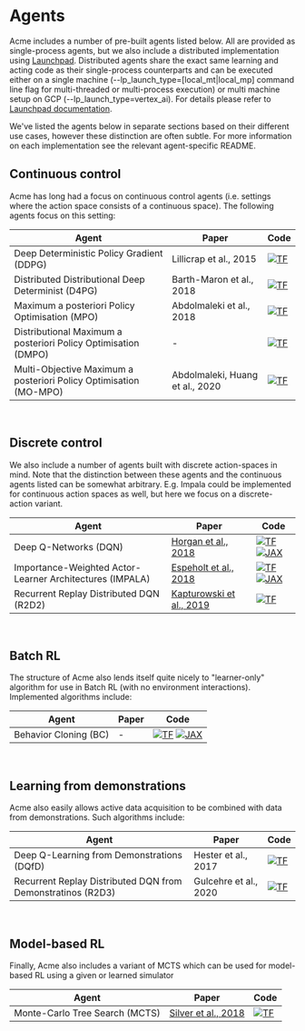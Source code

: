 # Agents

Acme includes a number of pre-built agents listed below. All are provided as
single-process agents, but we also include a distributed implementation using
[Launchpad](https://github.com/deepmind/launchpad). Distributed agents share
the exact same learning and acting code as their single-process counterparts
and can be executed either on a single machine
(--lp_launch_type=[local_mt|local_mp] command line flag for multi-threaded or
multi-process execution) or multi machine setup on GCP
(--lp_launch_type=vertex_ai). For details please refer to
[Launchpad documentation](https://github.com/deepmind/launchpad/search?q=%22class+LaunchType%22).

We've listed the agents below in separate sections based on their different
use cases, however these distinction are often subtle. For more information on
each implementation see the relevant agent-specific README.

## Continuous control

Acme has long had a focus on continuous control agents (i.e. settings where the
action space consists of a continuous space). The following agents focus on this
setting:

Agent                                                             | Paper                           | Code
----------------------------------------------------------------- | ------------------------------- | ----
Deep Deterministic Policy Gradient (DDPG)                         | Lillicrap et al., 2015          | [![TF]][DDPG_TF2]
Distributed Distributional Deep Determinist (D4PG)                | Barth-Maron et al., 2018        | [![TF]][D4PG_TF2]
Maximum a posteriori Policy Optimisation (MPO)                    | Abdolmaleki et al., 2018        | [![TF]][MPO_TF2]
Distributional Maximum a posteriori Policy Optimisation (DMPO)    | -                               | [![TF]][DMPO_TF2]
Multi-Objective Maximum a posteriori Policy Optimisation (MO-MPO) | Abdolmaleki, Huang et al., 2020 | [![TF]][MOMPO_TF2]

<br/>

## Discrete control

We also include a number of agents built with discrete action-spaces in mind.
Note that the distinction between these agents and the continuous agents listed
can be somewhat arbitrary. E.g. Impala could be implemented for continuous
action spaces as well, but here we focus on a discrete-action variant.

Agent                                                    | Paper                      | Code
-------------------------------------------------------- | -------------------------- | ----
Deep Q-Networks (DQN)                                    | [Horgan et al., 2018]      | [![TF]][DQN_TF2] [![JAX]][DQN_JAX]
Importance-Weighted Actor-Learner Architectures (IMPALA) | [Espeholt et al., 2018]    | [![TF]][IMPALA_TF2] [![JAX]][IMPALA_JAX]
Recurrent Replay Distributed DQN (R2D2)                  | [Kapturowski et al., 2019] | [![TF]][R2D2_TF2]

<br/>

## Batch RL

The structure of Acme also lends itself quite nicely to "learner-only" algorithm
for use in Batch RL (with no environment interactions). Implemented algorithms
include:

Agent                 | Paper | Code
--------------------- | ----- | --------------------------------
Behavior Cloning (BC) | -     | [![TF]][BC_TF2] [![JAX]][BC_JAX]

<br/>

## Learning from demonstrations

Acme also easily allows active data acquisition to be combined with data from
demonstrations. Such algorithms include:

Agent                                                       | Paper                 | Code
----------------------------------------------------------- | --------------------- | ----
Deep Q-Learning from Demonstrations (DQfD)                  | Hester et al., 2017   | [![TF]][DQFD_TF2]
Recurrent Replay Distributed DQN from Demonstratinos (R2D3) | Gulcehre et al., 2020 | [![TF]][R2D3_TF2]

<br/>

## Model-based RL

Finally, Acme also includes a variant of MCTS which can be used for model-based
RL using a given or learned simulator

Agent                          | Paper                 | Code
------------------------------ | --------------------- | -----------------
Monte-Carlo Tree Search (MCTS) | [Silver et al., 2018] | [![TF]][MCTS_TF2]

<br/>

<!-- Code logos -->

[TF]: logos/tf-small.png
[JAX]: logos/jax-small.png

<!-- TF agents -->

[DQN_TF2]: https://github.com/deepmind/acme/blob/master/acme/agents/tf/dqn/
[IMPALA_TF2]: https://github.com/deepmind/acme/blob/master/acme/agents/tf/impala/
[R2D2_TF2]: https://github.com/deepmind/acme/blob/master/acme/agents/tf/r2d2/
[MCTS_TF2]: https://github.com/deepmind/acme/blob/master/acme/agents/tf/mcts/
[DDPG_TF2]: https://github.com/deepmind/acme/blob/master/acme/agents/tf/ddpg/
[D4PG_TF2]: https://github.com/deepmind/acme/blob/master/acme/agents/tf/d4pg/
[MPO_TF2]: https://github.com/deepmind/acme/blob/master/acme/agents/tf/mpo/
[DMPO_TF2]: https://github.com/deepmind/acme/blob/master/acme/agents/tf/dmpo/
[MOMPO_TF2]: https://github.com/deepmind/acme/blob/master/acme/agents/tf/mompo/
[BC_TF2]: https://github.com/deepmind/acme/blob/master/acme/agents/tf/bc/
[DQFD_TF2]: https://github.com/deepmind/acme/blob/master/acme/agents/tf/dqfd/
[R2D3_TF2]: https://github.com/deepmind/acme/blob/master/acme/agents/tf/r2d3/

<!-- JAX agents -->

[DQN_JAX]: https://github.com/deepmind/acme/blob/master/acme/agents/jax/dqn/
[IMPALA_JAX]: https://github.com/deepmind/acme/blob/master/acme/agents/jax/impala/
[D4PG_JAX]: https://github.com/deepmind/acme/blob/master/acme/agents/jax/d4pg/
[BC_JAX]: https://github.com/deepmind/acme/blob/master/acme/agents/jax/bc/

<!-- Papers -->

[Horgan et al., 2018]: https://arxiv.org/abs/1803.00933
[Silver et al., 2018]: https://science.sciencemag.org/content/362/6419/1140
[Espeholt et al., 2018]: https://arxiv.org/abs/1802.01561
[Kapturowski et al., 2019]: https://openreview.net/pdf?id=r1lyTjAqYX

